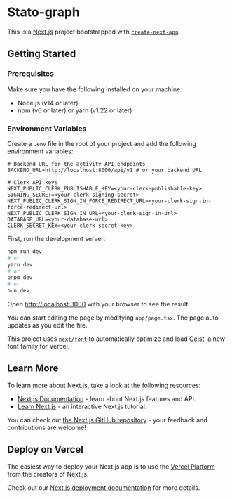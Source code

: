 # Stato-graph

This is a [Next.js](https://nextjs.org) project bootstrapped with [`create-next-app`](https://nextjs.org/docs/app/api-reference/cli/create-next-app).

## Getting Started

### Prerequisites

Make sure you have the following installed on your machine:

- Node.js (v14 or later)
- npm (v6 or later) or yarn (v1.22 or later)

### Environment Variables

Create a `.env` file in the root of your project and add the following environment variables:

```env
# Backend URL for the activity API endpoints
BACKEND_URL=http://localhost:8000/api/v1 # or your backend URL

# Clerk API keys
NEXT_PUBLIC_CLERK_PUBLISHABLE_KEY=<your-clerk-publishable-key>
SIGNING_SECRET=<your-clerk-signing-secret>
NEXT_PUBLIC_CLERK_SIGN_IN_FORCE_REDIRECT_URL=<your-clerk-sign-in-force-redirect-url>
NEXT_PUBLIC_CLERK_SIGN_IN_URL=<your-clerk-sign-in-url>
DATABASE_URL=<your-database-url>
CLERK_SECRET_KEY=<your-clerk-secret-key>
```

First, run the development server:

```bash
npm run dev
# or
yarn dev
# or
pnpm dev
# or
bun dev
```

Open [http://localhost:3000](http://localhost:3000) with your browser to see the result.

You can start editing the page by modifying `app/page.tsx`. The page auto-updates as you edit the file.

This project uses [`next/font`](https://nextjs.org/docs/app/building-your-application/optimizing/fonts) to automatically optimize and load [Geist](https://vercel.com/font), a new font family for Vercel.

## Learn More

To learn more about Next.js, take a look at the following resources:

- [Next.js Documentation](https://nextjs.org/docs) - learn about Next.js features and API.
- [Learn Next.js](https://nextjs.org/learn) - an interactive Next.js tutorial.

You can check out [the Next.js GitHub repository](https://github.com/vercel/next.js) - your feedback and contributions are welcome!

## Deploy on Vercel

The easiest way to deploy your Next.js app is to use the [Vercel Platform](https://vercel.com/new?utm_medium=default-template&filter=next.js&utm_source=create-next-app&utm_campaign=create-next-app-readme) from the creators of Next.js.

Check out our [Next.js deployment documentation](https://nextjs.org/docs/app/building-your-application/deploying) for more details.

